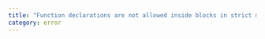 ```yaml
---
title: "Function declarations are not allowed inside blocks in strict mode when targeting 'ES3' or 'ES5'."
category: error
---
```

